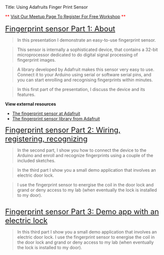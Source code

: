 Title: Using Adafruits Finger Print Sensor

<div class="jumbotron">
<div class="container-fluid">

<div class="tr_bq">
<span style="color: red;">**&nbsp;</span><a href="http://www.meetup.com/TechmillDenton/" rel="nofollow" style="text-align: center;" target="_blank">Visit Our Meetup Page To Register For Free Workshop</a><span style="color: red;">&nbsp;**</span><br />
<br />
<span style="font-size: x-large;"><a href="http://txplore.tv/courses/arduino-sbs/lectures/698753?affcode=6107_xiz8dp9c" rel="nofollow" target="_blank">Fingerprint sensor Part 1: About</a></span></div>
<blockquote>
In this presentation I demonstrate an easy-to-use fingerprint sensor.</blockquote>
<blockquote>
This sensor is internally a sophisticated device, that contains a 32-bit microprocessor dedicated to do digital signal processing of fingerprint images.</blockquote>
<blockquote>
A library developed by Adafruit makes this sensor very easy to use. Connect it to your Arduino using serial or software serial pins, and you can start enrolling and recognising fingerprints within minutes.</blockquote>
<blockquote>
In this first part of the presentation, I discuss the device and its features.</blockquote>
<b>View external resources</b><br />
<ul>
<li><a href="https://www.adafruit.com/products/751">The fingerprint sensor at Adafruit</a></li>
<li><a href="https://github.com/adafruit/Adafruit-Fingerprint-Sensor-Library">The fingerprint sensor library from Adafruit</a></li>
</ul>
<span style="font-size: x-large;"><a href="http://txplore.tv/courses/arduino-sbs/lectures/698755?affcode=6107_xiz8dp9c" rel="nofollow" target="_blank">Fingerprint sensor Part 2: Wiring, registering, recognizing</a></span><br />
<blockquote>
In the second part, I show you how to connect the device to the Arduino and enroll and recognize fingerprints using a couple of the included sketches.</blockquote>
<blockquote>
In the third part I show you a small demo application that involves an electric door lock.</blockquote>
<blockquote>
I use the fingerprint sensor to energise the coil in the door lock and grand or deny access to my lab (when eventually the lock is installed to my door).</blockquote>
<br />
<span style="font-size: x-large;"><a href="http://txplore.tv/courses/arduino-sbs/lectures/698753?affcode=6107_xiz8dp9c" rel="nofollow" target="_blank">Fingerprint sensor Part 3: Demo app with an electric lock</a></span><br />
<blockquote class="tr_bq">
In this third part I show you a small demo application that involves an electric door lock. I use the fingerprint sensor to energise the coil in the door lock and grand or deny access to my lab (when eventually the lock is installed to my door).</blockquote>

</div></div>